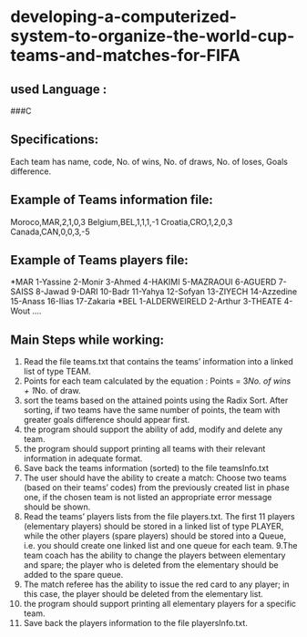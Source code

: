 # developing-a-computerized-system-to-organize-the-world-cup-teams-and-matches-for-FIFA

## used Language : 
###C 
## Specifications: 
Each team has name, code, No. of wins, No. of draws, No. of loses, Goals difference.
## Example of Teams information file:
Moroco,MAR,2,1,0,3
Belgium,BEL,1,1,1,-1
Croatia,CRO,1,2,0,3
Canada,CAN,0,0,3,-5
## Example of Teams players file: 
*MAR
1-Yassine
2-Monir
3-Ahmed
4-HAKIMI
5-MAZRAOUI
6-AGUERD
7-SAISS
8-Jawad
9-DARI
10-Badr
11-Yahya
12-Sofyan
13-ZIYECH
14-Azzedine
15-Anass
16-Ilias
17-Zakaria
*BEL
1-ALDERWEIRELD
2-Arthur
3-THEATE
4-Wout
….
## Main Steps while working: 
1. Read the file teams.txt that contains the teams’ information into a linked list of type 
TEAM.
2. Points for each team calculated by the equation : 
Points = 3*No. of wins + 1*No. of draw.
3. sort the teams based on the attained points using the Radix Sort.
After sorting, if two teams have the same number of points, the team with greater goals 
difference should appear first.
4. the program should support the ability of add, modify and delete any team.
5. the program should support printing all teams with their relevant information in 
adequate format.
6. Save back the teams information (sorted) to the file teamsInfo.txt
7. The user should have the ability to create a match: Choose two teams (based on their 
teams’ codes) from the previously created list in phase one, if the chosen team is not 
listed an appropriate error message should be shown.
8. Read the teams’ players lists from the file players.txt. The first 11 players (elementary 
players) should be stored in a linked list of type PLAYER, while the other players (spare 
players) should be stored into a Queue, i.e. you should create one linked list and one 
queue for each team.
9.The team coach has the ability to change the players between elementary and spare; the 
player who is deleted from the elementary should be added to the spare queue.
10. The match referee has the ability to issue the red card to any player; in this case, the 
player should be deleted from the elementary list.
11. the program should support printing all elementary players for a specific team.
12. Save back the players information to the file playersInfo.txt.
    
